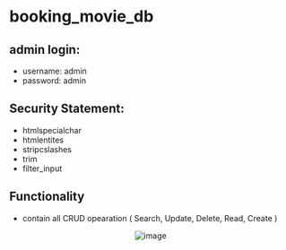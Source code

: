 

# booking_movie_db

## admin login:

  * username: admin
  * password: admin

## Security Statement:
 
 * htmlspecialchar
 * htmlentites
 * stripcslashes
 * trim
 * filter_input

## Functionality

 * contain all CRUD opearation ( Search, Update, Delete, Read, Create ) 

<div align="center"> 

![image](https://images-wixmp-ed30a86b8c4ca887773594c2.wixmp.com/f/83ed01ca-f383-41b4-9ecb-a316cf591deb/df6ioub-751ca8e4-94b1-4e2d-9b35-be7cdb9c9caf.png/v1/fill/w_624,h_871,q_80,strp/screenshot_from_2022_06_01_14_56_57_by_soyansoon21_df6ioub-fullview.jpg?token=eyJ0eXAiOiJKV1QiLCJhbGciOiJIUzI1NiJ9.eyJzdWIiOiJ1cm46YXBwOjdlMGQxODg5ODIyNjQzNzNhNWYwZDQxNWVhMGQyNmUwIiwiaXNzIjoidXJuOmFwcDo3ZTBkMTg4OTgyMjY0MzczYTVmMGQ0MTVlYTBkMjZlMCIsIm9iaiI6W1t7ImhlaWdodCI6Ijw9ODcxIiwicGF0aCI6IlwvZlwvODNlZDAxY2EtZjM4My00MWI0LTllY2ItYTMxNmNmNTkxZGViXC9kZjZpb3ViLTc1MWNhOGU0LTk0YjEtNGUyZC05YjM1LWJlN2NkYjljOWNhZi5wbmciLCJ3aWR0aCI6Ijw9NjI0In1dXSwiYXVkIjpbInVybjpzZXJ2aWNlOmltYWdlLm9wZXJhdGlvbnMiXX0.L7pRDiutKcntwlzLwLzweHLzRWNVFKIuzq_N2k4rPyQ)
    
</div>


